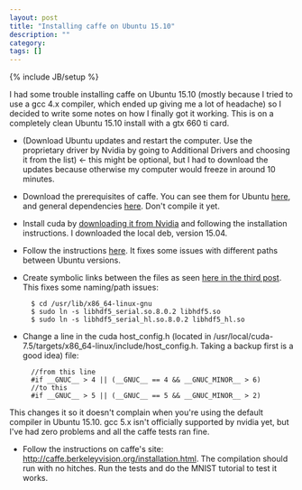 ```yaml
---
layout: post
title: "Installing caffe on Ubuntu 15.10"
description: ""
category: 
tags: []
---
```

{% include JB/setup %}

I had some trouble installing caffe on Ubuntu 15.10 (mostly because I tried to use a gcc 4.x compiler, which ended up giving me a lot of headache) so I decided to write some notes on how I finally got it working. This is on a completely clean Ubuntu 15.10 install with a gtx 660 ti card.

- (Download Ubuntu updates and restart the computer. Use the proprietary driver by Nvidia by going to Additional Drivers and choosing it from the list) <- this might be optional, but I had to download the updates because otherwise my computer would freeze in around 10 minutes.

- Download the prerequisites of caffe. You can see them for Ubuntu [here](http://caffe.berkeleyvision.org/install_apt.html), and general dependencies [here](http://caffe.berkeleyvision.org/installation.html). Don't compile it yet.

- Install cuda by [downloading it from Nvidia](https://developer.nvidia.com/cuda-downloads) and following the installation instructions. I downloaded the local deb, version 15.04.

- Follow the instructions [here](https://github.com/BVLC/caffe/issues/2347). It fixes some issues with different paths between Ubuntu versions.

- Create symbolic links between the files as seen [here in the third post](https://github.com/NVIDIA/DIGITS/issues/156). This fixes some naming/path issues:
        
        $ cd /usr/lib/x86_64-linux-gnu
        $ sudo ln -s libhdf5_serial.so.8.0.2 libhdf5.so
        $ sudo ln -s libhdf5_serial_hl.so.8.0.2 libhdf5_hl.so

- Change a line in the cuda host_config.h (located in /usr/local/cuda-7.5/targets/x86_64-linux/include/host_config.h. Taking a backup first is a good idea) file:
        
        //from this line
        #if __GNUC__ > 4 || (__GNUC__ == 4 && __GNUC_MINOR__ > 6)
        //to this
        #if __GNUC__ > 5 || (__GNUC__ == 5 && __GNUC_MINOR__ > 2)

This changes it so it doesn't complain when you're using the default compiler in Ubuntu 15.10. gcc 5.x isn't officially supported by nvidia yet, but I've had zero problems and all the caffe tests ran fine.

- Follow the instructions on caffe's site: http://caffe.berkeleyvision.org/installation.html. The compilation should run with no hitches. Run the tests and do the MNIST tutorial to test it works.